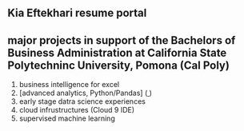 ## Kia Eftekhari resume portal
## major projects in support of the Bachelors of Business Administration at California State Polytechninc University, Pomona (Cal Poly)
1. business intelligence for excel
2. [advanced analytics, Python/Pandas] ([  ](https://colab.research.google.com/drive/1x92fQdvu0qCxReT_HuvkMFHqBrurjbMy#scrollTo=29T03xnbBIsf))
4. early stage datra science experiences
5. cloud infrustructures (Cloud 9 IDE)
6. supervised machine learning
